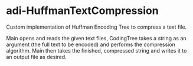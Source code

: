 # adi-HuffmanTextCompression
Custom implementation of Huffman Encoding Tree to compress a text file.

Main opens and reads the given text files, CodingTree takes a string as an argument (the full text to be encoded) and performs the compression algorithm. Main then takes the finished, compressed string and writes it to an output file as desired.
